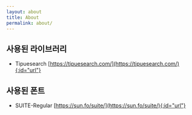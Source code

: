 ```yaml
---
layout: about
title: About
permalink: about/
---
```


## 사용된 라이브러리

- Tipuesearch 
[https://tipuesearch.com/](https://tipuesearch.com/){:id="url"}


## 사용된 폰트
- SUITE-Regular 
[https://sun.fo/suite/](https://sun.fo/suite/){:id="url"}